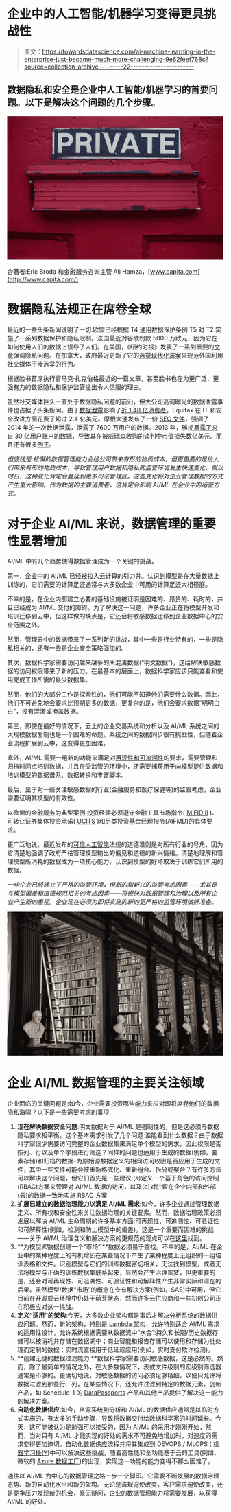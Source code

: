 # 企业中的人工智能/机器学习变得更具挑战性

> 原文：<https://towardsdatascience.com/ai-machine-learning-in-the-enterprise-just-became-much-more-challenging-9e62feef768c?source=collection_archive---------22----------------------->

## 数据隐私和安全是企业中人工智能/机器学习的首要问题。以下是解决这个问题的几个步骤。

![](img/39840d3cc854d434eee5a5236d18228e.png)

合著者:Eric Broda 和金融服务咨询主管 Ali Hamza，[www.capita.com](http://www.capita.com/)

# 数据隐私法规正在席卷全球

最近的一些头条新闻说明了一切:欧盟已经根据 T4 通用数据保护条例 T5 对 T2 实施了一系列数据保护和隐私限制。法国最近对谷歌罚款 5000 万欧元，因为它在如何使用人们的数据上误导了人们。在美国，《纽约时报》发表了一系列重要的[文章](https://www.nytimes.com/interactive/2019/opinion/internet-privacy-project.html)强调隐私问题。在加拿大，政府最近更新了它的[选举现代化法案](https://openparliament.ca/bills/42-1/C-76/)来规范外国利用社交媒体干涉选举的行为。

根据脸书首席执行官马克·扎克伯格最近的一篇文章，甚至脸书也在为更广泛、更强有力的数据隐私和保护监管提出令人信服的理由。

虽然社交媒体巨头一直处于数据隐私问题的前沿，但大公司高调曝光的数据泄露事件也占据了头条新闻。由于[数据泄露](https://www.warren.senate.gov/files/documents/2018_2_7_%20Equifax_Report.pdf)影响了[近 1.48 亿消费者](https://www.washingtonpost.com/news/the-switch/wp/2018/03/01/equifax-keeps-finding-millions-more-people-who-were-affected-by-its-massive-data-breach/?utm_term=.939d0f16bc7d)，Equifax 在 IT 和安全改进方面花费了超过 2.4 亿美元。摩根大通发布了一份 [SEC 文件](https://www.sec.gov/Archives/edgar/data/19617/000119312514362173/d799478d8k.htm)，强调了 2014 年的一次数据泄露，泄露了 7600 万用户的数据。2013 年，雅虎[暴露了来自 30 亿用户账户的](https://www.usatoday.com/story/tech/2017/10/03/3-billion-yahoo-users-breached-company-says/729155001/)数据，导致其在被威瑞森收购的谈判中市值损失数亿美元。而且还有很多[例子](https://www.csoonline.com/article/2130877/the-biggest-data-breaches-of-the-21st-century.html)。

*但底线是:松懈的数据管理能力会给公司带来有形的物质成本，但更重要的是给人们带来有形的物质成本，导致管理用户数据和隐私的监管环境发生快速变化，假以时日，这种变化肯定会蔓延到更多司法管辖区。这些变化将对企业管理数据的方式产生重大影响。作为数据的主要消费者，这肯定会影响 AI/ML 在企业中的运营方式。*

# 对于企业 AI/ML 来说，数据管理的重要性显著增加

AI/ML 中有几个趋势使得数据管理成为一个关键的挑战。

第一，企业中的 AI/ML 已经被拉入云计算的引力井。认识到模型是在大量数据上训练的，它们需要的计算足迹通常与大多数企业中可用的计算足迹大相径庭。

不幸的是，在企业内部建立必要的基础设施被证明是困难的、昂贵的、耗时的，并且已经成为 AI/ML 交付的障碍。为了解决这一问题，许多企业正在将模型开发和培训迁移到云中，但这样做的缺点是，它还会将敏感数据迁移到企业数据中心的安全范围之外。

然而，管理云中的数据带来了一系列新的挑战，其中一些是行业特有的，一些是隐私相关的，还有一些是企业安全策略强加的。

其次，数据科学家需要访问越来越多的未混淆数据(“明文数据”)，这给解决敏感数据的访问权限带来了新的压力。在最基本的层面上，数据科学家应该只能查看和使用完成工作所需的最少数据集。

然而，他们的大部分工作是探索性的，他们可能不知道他们需要什么数据。因此，他们不可避免地会要求比预期更多的数据，更复杂的是，他们会要求数据“明明白白”，没有混淆或掩盖数据。

第三，即使在最好的情况下，云上的企业交易系统和分析以及 AI/ML 系统之间的大规模数据复制也是一个困难的命题。系统之间的数据同步很有挑战性，但随着企业流程扩展到云中，这变得更加困难。

此外，AI/ML 需要一组新的功能来满足对[再现性和可追溯性](https://medium.com/@ericbroda/ai-and-machine-learning-governance-692b245bb6d7)的要求，需要管理和归档时间点培训数据，并且在受监管的环境中，还需要捕获用于向模型提供数据和培训模型的数据谱系、数据转换和丰富脚本。

最后，出于对一些关注敏感数据的行业(金融服务和医疗保健等)的监管考虑，企业需要证明其模型的有效性。

以欧盟的金融服务为典型案例:投资经理必须遵守金融工具市场指令( [MiFID II](https://www.esma.europa.eu/policy-rules/mifid-ii-and-mifir) )、可转让证券集体投资承诺( [UCITS](https://en.wikipedia.org/wiki/Undertakings_for_Collective_Investment_in_Transferable_Securities_Directive_2009) )和另类投资基金经理指令(AIFMD)的具体要求。

更广泛地说，最近发布的[可信人工智能](https://ec.europa.eu/digital-single-market/en/news/ethics-guidelines-trustworthy-ai)法规的道德准则是对所有行业的号角，因为它清楚地强调了政府严格管理模型输出的偏见和道德的新兴情绪。清楚地理解和管理模型所消耗的数据成为一项核心能力，认识到模型的好坏取决于训练它们所用的数据。

*一些企业已经建立了严格的监管环境，但新的和新兴的监管考虑因素——尤其是与模型偏差和道德规范相关的考虑因素——将很快对数据管理和治理以及所有企业产生新的重视。企业现在必须为即将实施的新的更严格的监管环境做好准备。*

![](img/cd816deb88f012594fc90b3247b9a7b7.png)

# 企业 AI/ML 数据管理的主要关注领域

企业面临的关键问题是:如今，企业需要投资哪些能力来应对即将席卷他们的数据隐私海啸？以下是一些需要考虑的事项:

1.  **现在解决数据安全问题**:明文数据对于 AI/ML 是强制性的，但是这必须与数据隐私要求相平衡。这个基本需求引发了几个问题:谁能看到什么数据？由于数据科学家很少需要访问完整的企业数据集来满足单个模型的需求，因此权限是否按列、行以及单个字段进行筛选？同样的问题也适用于生成的数据(例如，要素存储)和归档的数据-为原始源数据定义的相同访问权限是否应用于生成的文件，其中一些文件可能会被重新格式化、重新组合、拆分或聚合？有许多方法可以解决这个问题，但它们首先是一些建议:(a)定义一个基于角色的访问控制(RBAC)方案来管理对 AI/ML 数据的访问，以及(b)对驻留在企业内部和外部(云)的数据一致地实施 RBAC 方案
2.  **扩展已建立的数据治理能力以满足 AI/ML 需求**:如今，许多企业通过管理数据定义、所有权和安全性来关注数据治理的关键要素。然而，数据治理政策必须发展以解决 AI/ML 生命周期的许多基本方面:可再现性、可追溯性、可验证性和可解释性(例如，检测和防止模型中的偏差)。这是一个重要而困难的挑战——关于 AI/ML 治理含义和解决方案的更规范的观点可以在[这里](https://medium.com/@ericbroda/ai-and-machine-learning-governance-692b245bb6d7)找到。
3.  **为模型*和*数据创建一个“市场”:**数据必须易于查找。不幸的是，AI/ML 在企业中的某种程度上的有机增长在某些情况下产生了某种程度上无组织的一组培训表格和文件。识别模型与它们的训练数据密切相关，无法找到模型，或者无法将模型与正确的训练数据集联系起来，显然会产生治理噩梦，但更重要的是，还会对可再现性、可追溯性、可验证性和可解释性产生非常实际和潜在的后果。虽然模型/数据“市场”的概念在专有解决方案(例如，SAS)中可用，但它目前在开源或云环境中仍处于萌芽状态，然而许多云供应商和一些初创公司正在积极应对这一挑战。
4.  **定义“适用”的架构**:今天，大多数企业架构都是事后才解决分析系统的数据供应问题。然而，新的架构，特别是 [Lambda 架构](http://lambda-architecture.net/)，允许特别适合 AI/ML 需求的适用性设计，允许系统根据需要从数据流中“水合”:持久和长期/历史数据存储可以被消耗并存储在数据湖中；商业智能和报告存储可以使用和存储为批处理而定制的数据；实时流直接用于低延迟应用(例如，实时支付欺诈检测)。
5.  **创建无缝的数据过滤能力:**数据科学家需要访问敏感数据，这是必然的。然而，除了最简单的情况之外，在大多数情况下，表或文件级别的宏级别筛选器通常是不够的。更确切地说，对敏感数据的访问必须足够精细，以便只允许将数据过滤到那些行、列，在某些情况下，还允许过滤到特定的数据元素。创新产品，如 Schedule-1 的 [DataPassports](https://www.datapassports.com/) 产品和其他产品提供了解决这一能力的解决方案。
6.  **自动化数据供应**:如今，从源系统到分析和 AI/ML 的数据供应通常是以临时方式实施的，有太多的手动步骤，导致将数据交付给数据科学家的时间延长。今天，这可能被认为是勉强可以接受的，因为 AI/ML 的采用才刚刚开始，然而，当对只有 AI/ML 才能实现的好处的需求不可避免地增加时，对速度的需求变得更加迫切。自动化数据供应流程并将其集成到 DEVOPS / MLOPS ( [机器学习操作](/the-most-difficult-part-about-ai-machine-learning-occurs-after-the-model-is-created-b585480c6918))中可以解决这些挑战，随着高性能和全功能基于云的工具(例如，微软的 [Azure 数据工厂](https://azure.microsoft.com/en-ca/services/data-factory/))的出现，实现这一功能的能力变得不那么困难了。

通往以 AI/ML 为中心的数据管理之路一步一个脚印。它需要不断发展的数据治理态势、新的自动化水平和新的架构。无论是法规迫使改变，客户需求迫使改变，还是竞争压力发现新的机会，毫无疑问，企业的数据管理能力将需要发展，以获得 AI/ML 的好处。